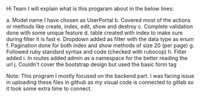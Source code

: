 Hi Team I will explain what is this progaram about in the below lines:

a. Model name I have chosen as UserPortal
b. Covered most of the actions or methods like create, index, edit, show and destroy
c. Complete validation done with some unique feature
d. table created with index to make sure during filter it is fast
e. Dropdown added as filter with the data type as enum
f. Pagination done for both index and show methods of size 20 (per page)
g. Followed ruby standard syntax and code (checked with rubocop)
h. Filter added
i. In routes added admin as a namespace for the better reading the url
j. Couldn't cover the bootstrap design but used the basic form tag

Note:
This program I mostly focused on the backend part.
I was facing issue in uploading these files in github as my visual code is connected to gitlab so it took some extra time to connect.
